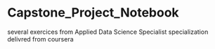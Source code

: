 # Capstone_Project_Notebook
several exercices from Applied Data Science Specialist specialization delivred from coursera
